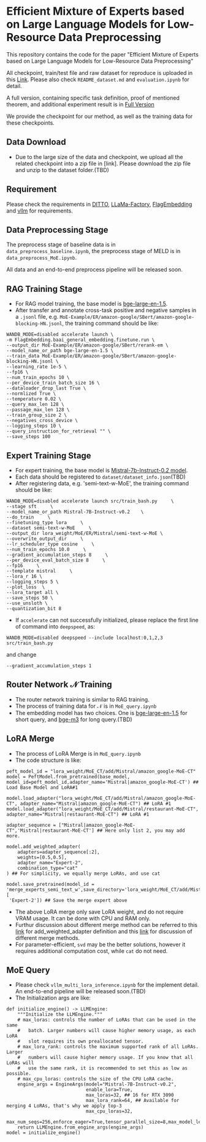# Efficient Mixture of Experts based on Large Language Models for Low-Resource Data Preprocessing
This repository contains the code for the paper "Efficient Mixture of Experts based on Large Language Models for
Low-Resource Data Preprocessing"

All checkpoint, train/test file and raw dataset for reproduce is uploaded in this [Link](https://drive.google.com/file/d/1cxVeU259hgByx5Rm4ofLPsk-JbH8emW8/view?usp=drive_link). Please also check `README_dataset.md` and `evaluation.ipynb` for detail.

A full version, containing specific task definition, proof of mentioned theorem, and additional experiment result is in [Full Version](./supplementary/MELD_Full_Ver_V2.pdf)

We provide the checkpoint for our method, as well as the training data for these checkpoints. 

## Data Download
- Due to the large size of the data and checkpoint, we upload all the related checkpoint into a zip file in [link]. Please download the zip file and unzip to the dataset folder.(TBD)
## Requirement

Please check the requirements in [DITTO](https://github.com/megagonlabs/ditto), [LLaMa-Factory](https://github.com/hiyouga/LLaMA-Factory), [FlagEmbedding](https://github.com/FlagOpen/FlagEmbedding) and [vllm](https://github.com/vllm-project/vllm) for requirements.

## Data Preprocessing Stage

The preprocess stage of baseline data is in `data_preprocess_baseline.ipynb`, the preprocess stage of MELD is in `data_preprocess_MoE.ipynb`.

All data and an end-to-end preprocess pipeline will be released soon.

## RAG Training Stage 

- For RAG model training, the base model is [bge-large-en-1.5](https://huggingface.co/BAAI/bge-large-en-v1.5).
- After transfer and annotate cross-task positive and negative samples in a `.jsonl` file, e.g. `MoE-Example/ER/amazon-google/SBert/amazon-google-blocking-HN.jsonl`, the training command should be like:
```
WANDB_MODE=disabled accelerate launch \
-m FlagEmbedding.baai_general_embedding.finetune.run \
--output_dir MoE-Example/ER/amazon-google/SBert/rerank-em \
--model_name_or_path bge-large-en-1.5 \
--train_data MoE-Example/ER/amazon-google/SBert/amazon-google-blocking-HN.jsonl \
--learning_rate 1e-5 \
--fp16 \
--num_train_epochs 10 \
--per_device_train_batch_size 16 \
--dataloader_drop_last True \
--normlized True \
--temperature 0.02 \
--query_max_len 128 \
--passage_max_len 128 \
--train_group_size 2 \
--negatives_cross_device \
--logging_steps 10 \
--query_instruction_for_retrieval "" \
--save_steps 100
```

## Expert Training Stage
- For expert training, the base model is [Mistral-7b-Instruct-0.2 model](https://huggingface.co/mistralai/Mistral-7B-Instruct-v0.2).
- Each data should be registered to `dataset/dataset_info.json`(TBD)
- After registering data, e.g. 'semi-text-w-MoE', the training command should be like:
```
WANDB_MODE=disabled accelerate launch src/train_bash.py     \
--stage sft     \
--model_name_or_path Mistral-7B-Instruct-v0.2    \
--do_train     \
--finetuning_type lora     \
--dataset semi-text-w-MoE     \
--output_dir lora_weight/MoE/ER/Mistral/semi-text-w-MoE \
--overwrite_output_dir     \
--lr_scheduler_type cosine     \
--num_train_epochs 10.0     \
--gradient_accumulation_steps 8     \
--per_device_eval_batch_size 8     \
--fp16     \
--template mistral     \
--lora_r 16 \
--logging_steps 5 \
--plot_loss  \
--lora_target all \
--save_steps 50 \
--use_unsloth \
--quantization_bit 8
```
- If `accelerate` can not successfully initialized, please replace the first line of command into `deepspeed`, as:
```
WANDB_MODE=disabled deepspeed --include localhost:0,1,2,3 src/train_bash.py
```
and change 
```
--gradient_accumulation_steps 1
```

## Router Network $\mathcal{N}$ Training
- The router network training is similar to RAG training.
- The process of training data for $\mathcal{N}$ is in `MoE_query.ipynb`
- The embedding model has two choices. One is [bge-large-en-1.5](https://huggingface.co/BAAI/bge-large-en-v1.5) for short query, and [bge-m3](https://huggingface.co/BAAI/bge-m3) for long query.(TBD)

## LoRA Merge
- The process of LoRA Merge is in `MoE_query.ipynb`
- The code structure is like:
```
peft_model_id = "lora_weight/MoE_CT/add/Mistral/amazon_google-MoE-CT" 
model = PeftModel.from_pretrained(base_model, model_id=peft_model_id,adapter_name='Mistral|amazon_google-MoE-CT') ## Load Base Model and LoRA#1

model.load_adapter("lora_weight/MoE_CT/add/Mistral/amazon_google-MoE-CT", adapter_name="Mistral|amazon_google-MoE-CT") ## LoRA #1
model.load_adapter("lora_weight/MoE_CT/add/Mistral/restaurant-MoE-CT", adapter_name="Mistral|restaurant-MoE-CT") ## LoRA #1

adapter_sequence = ["Mistral|amazon_google-MoE-CT",'Mistral|restaurant-MoE-CT'] ## Here only list 2, you may add more.

model.add_weighted_adapter(
    adapters=adapter_sequence[:2],
    weights=[0.5,0.5],
    adapter_name="Expert-2",
    combination_type="cat"
) ## For simplicity, we equally merge LoRAs, and use cat

model.save_pretrained(model_id = 'merge_experts_semi_text_w',save_directory='lora_weight/MoE_CT/add/Mistral/merge_experts_2/',selected_adapters=[
 'Expert-2']) ## Save the merge expert above
```
- The above LoRA merge only save LoRA weight, and do not require VRAM usage. It can be done with CPU and RAM only.
- Furthur discussion about different merge method can be referred to this [link](https://huggingface.co/docs/peft/main/en/package_reference/lora#peft.LoraModel.add_weighted_adapter) for add_weighted_adapter definition and this [link](https://github.com/huggingface/peft/issues/1155) for discussion of different merge methods.
- For parameter-efficient, `svd` may be the better solutions, however it requires additional computation cost, while `cat` do not need.

## MoE Query

- Please check `vllm_multi_lora_inference.ipynb` for the implement detail. An end-to-end pipeline will be released soon.(TBD)
- The Initialization args are like:
```
def initialize_engine() -> LLMEngine:
    """Initialize the LLMEngine."""
    # max_loras: controls the number of LoRAs that can be used in the same
    #   batch. Larger numbers will cause higher memory usage, as each LoRA
    #   slot requires its own preallocated tensor.
    # max_lora_rank: controls the maximum supported rank of all LoRAs. Larger
    #   numbers will cause higher memory usage. If you know that all LoRAs will
    #   use the same rank, it is recommended to set this as low as possible.
    # max_cpu_loras: controls the size of the CPU LoRA cache.
    engine_args = EngineArgs(model="Mistral-7B-Instruct-v0.2",
                             enable_lora=True,
                             max_loras=32, ## 16 for RTX 3090
                             max_lora_rank=64, ## Available for merging 4 LoRAs, that's why we apply top-3 
                             max_cpu_loras=32, 
                             max_num_seqs=256,enforce_eager=True,tensor_parallel_size=8,max_model_len=8192)
    return LLMEngine.from_engine_args(engine_args)
model = initialize_engine()
```
